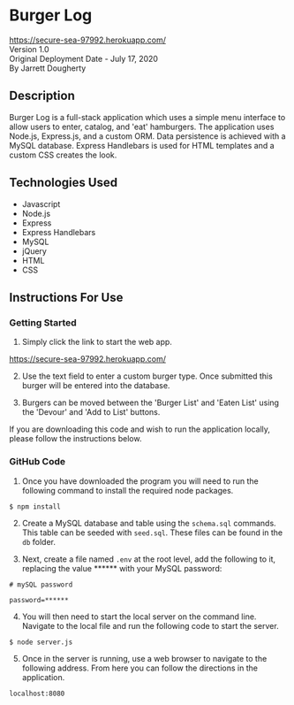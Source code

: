 # Burger Log
<https://secure-sea-97992.herokuapp.com/> \
Version 1.0 \
Original Deployment Date - July 17, 2020\
By Jarrett Dougherty

## Description
Burger Log is a full-stack application which uses a simple menu interface to allow users to enter, catalog, and 'eat' hamburgers. The application uses Node.js, Express.js, and a custom ORM. Data persistence is achieved with a MySQL database. Express Handlebars is used for HTML templates and a custom CSS creates the look.

## Technologies Used
* Javascript
* Node.js
* Express
* Express Handlebars
* MySQL
* jQuery
* HTML
* CSS

## Instructions For Use
### Getting Started 
1. Simply click the link to start the web app.

<https://secure-sea-97992.herokuapp.com/>

2. Use the text field to enter a custom burger type. Once submitted this burger will be entered into the database.

3. Burgers can be moved between the 'Burger List' and 'Eaten List' using the 'Devour' and 'Add to List' buttons.

If you are downloading this code and wish to run the application locally, please follow the instructions below.

### GitHub Code
1. Once you have downloaded the program you will need to run the following command to install the required node packages.

```console
$ npm install
```

2. Create a MySQL database and table using the `schema.sql` commands. This table can be seeded with `seed.sql`. These files can be found in the `db` folder.

3. Next, create a file named `.env` at the root level, add the following to it, replacing the value ****** with your MySQL password:

```console
# mySQL password

password=******
```
4. You will then need to start the local server on the command line. Navigate to the local file and run the following code to start the server.

```console
$ node server.js
```

5. Once in the server is running, use a web browser to navigate to the following address. From here you can follow the directions in the application.

`localhost:8080`